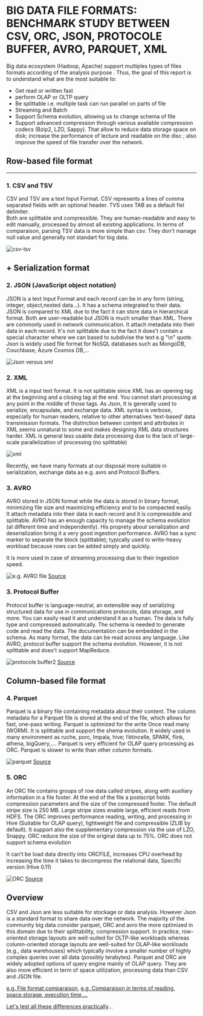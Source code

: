 
# BIG DATA FILE FORMATS: BENCHMARK STUDY BETWEEN CSV, ORC, JSON, PROTOCOLE BUFFER, AVRO, PARQUET, XML #

Big data ecosystem (Hadoop, Apache) support multiples types of files formats according of the analysis purpose . Thus, the goal of this report is to understand what are the most suitable to:

+	Get read or written fast
+	perform OLAP or OLTP query 
+	Be splittable i.e. multiple task can run parallel on parts of file
+   Streaming and Batch 
+	Support Schema evolution, allowing us to change schema of file
+	Support advanced compression through various available compression codecs (Bzip2, LZO, Sappy). That allow to reduce data storage space on disk; increase the performance of lecture and readable on the disc ; also improve the speed of file transfer over the network.


##  **Row-based file format**
------
### 1. CSV and TSV
CSV and TSV are a text Input Format. CSV represents a lines of comma separated fields with an optional header.
TVS uses TAB as a default fiel delimiter.  
Both are splittable and compressible. They are human-readable and easy to edit manually, processed by almost all existing applications. In terms of comparaison, parsing TSV data is more simple than csv.
They don't manage null value and generally not standart for big data.

   ![csv-tsv](https://user-images.githubusercontent.com/51121757/80370776-b7467800-8888-11ea-9245-d0bc60d8c115.JPG)

## + Serialization format 

### 2. JSON (JavaScript object notation) 
JSON is a text Input Format and each record can be in any form (string, integer, object,nested data...). It has a schema integrated to their data. 
JSON is compared to XML due to the fact it can store data in hierarchical format. Both are user-readable but JSON is much smaller than XML. There are commonly used in network communication. It attach metadata into their data in each record. It's not splittable due to the fact it does't contain a special character where we can based to subdivise the text e.g "\n" quote. 
Json is widely used file format for NoSQL databases such as MongoDB, Couchbase, Azure Cosmos DB,...

   ![Json versus xml](https://user-images.githubusercontent.com/51121757/80371280-8fa3df80-8889-11ea-867d-2ab16f31fb71.JPG)

### 2. XML 
XML is a input text format. It is not splittable since XML has an opening tag at the beginning and a closing tag at the end. You cannot start processing at any point in the middle of those tags.
As Json,  It is generally used to serialize, encapsulate, and exchange data. 
XML syntax is verbose, especially for human readers, relative to other alternatives ‘text-based’ data transmission formats. The distinction between content and attributes in XML seems unnatural to some and makes designing XML data structures harder.
XML is general less usable data processing due to the lack of large-scale parallelization of processing (no splittable)

   ![xml](https://user-images.githubusercontent.com/51121757/80371480-e0b3d380-8889-11ea-9ccd-ca8964b9eb22.JPG)

Recently, we have many formats at our disposal more suitable in serialization, exchange data as e.g. avro and Protocol Buffers.

### 3. AVRO

AVRO stored in JSON format while the data is stored in binary format, minimizing file size and maximizing efficiency and to be compacted easily. It attach metadata into their data in each record and it is compressible and splittable. AVRO has an enough capacity to manage the schema evolution (at different time and independently). 
His proprety about serialization and deserialization bring it a very good ingestion performance.
AVRO has a sync marker to separate the block (splittable); typically used to write-heavy workload because rows can be added simply and quickly. 

It is more used in case of streaming processing due to their ingestion speed. 

   ![e.g. AVRO file](https://user-images.githubusercontent.com/51121757/80033375-8232d200-84e4-11ea-9531-076f72e30bea.JPG)
[Source](https://blog.clairvoyantsoft.com/big-data-file-formats-3fb659903271)
    
### 3. Protocol Buffer
Protocol buffer is language-neutral, an extensible way of serializing structured data for use in communications protocols, data storage, and more. You can easily read it and understand it as a human. The data is fully  type and compressed automatically. The schema is needed to generate code and read the data. The documentation can be embedded in the schema. As many format, the data can be read across any language. 
Like AVRO, protocol buffer support the schema evolution.
However, it is not splittable and does't support MapReduce.

   ![protocole buffer2](https://user-images.githubusercontent.com/51121757/80370785-bb729580-8888-11ea-8669-c26170bc9f5f.JPG)
[Source](https://blog.eleven-labs.com/fr/presentation-protocol-buffers/)  

## **Column-based file format**

### 4. Parquet

Parquet is a binary file containing  metadata about their content. The column metadata for a Parquet file is stored at the end of the file, which allows for fast, one-pass writing. Parquet is optimized for the write Once read many (WORM).
It is splittable and support the shema evolution. It widely used in many environment as ruche, porc, Impala, hive; l’étincelle, SPARK, flink, athena, bigQuery,….
Parquet is very efficient for OLAP query processing as ORC. Parquet is slower to write than other column formats. 


   ![parquet](https://user-images.githubusercontent.com/51121757/80372035-c3333980-888a-11ea-87af-97425e00c476.JPG)
[Source](https://blog.ippon.fr/2020/03/02/de-limportance-du-format-de-la-donnee-pratique-partie-2-2/) 

### 5. ORC

An ORC file contains groups of row data called stripes, along with auxiliary information in a file footer. At the end of the file a postscript holds compression parameters and the size of the compressed footer.
The default stripe size is 250 MB. Large stripe sizes enable large, efficient reads from HDFS.
The ORC improves performance reading, writing, and processing in Hive (Suitable for OLAP query), lightweight file and compressible (ZLIB by default). It support also the supplementary compression via the use of LZO, Snappy. 
ORC reduce the size of the original data up to 75%. ORC does not support schema evolution

It can’t be load data directly into ORCFILE, increases CPU overhead by increasing the time it takes to decompress the relational data, Specific version (Hive 0.11)

   ![ORC](https://user-images.githubusercontent.com/51121757/80372034-c29aa300-888a-11ea-9b37-0114b5a0c0c2.JPG)
[Source](https://cwiki.apache.org/confluence/display/Hive/LanguageManual+ORC) 
                                                                                                                                                       
##  Overview
CSV and Json are less suitable for stockage or data analysis. However Json is a standard format to share data over the network. The majority of the community big data consider parquet, ORC and avro the more optimized in this domain due to their splittability, compression support. 
In practice, row-oriented storage layouts are well-suited for OLTP-like workloads whereas column-oriented storage layouts are well-suited for OLAP-like workloads (e.g., data warehouses) which typically involve a smaller number of highly complex queries over all data (possibly terabytes). Parquet and ORC are widely adopted options of query engine mainly of OLAP query. They are also more efficient in term of space utilization, processing data than CSV and JSON file.

[e.g. File format comparaison](https://2s7gjr373w3x22jf92z99mgm5w-wpengine.netdna-ssl.com/wp-content/uploads/2018/05/Nexla-File-Format.png), [e.g. Comparaison in terms of reading, space,storage, execution time,...](https://luminousmen.com/post/big-data-file-formats)


[Let's test all these differences practically](https://github.com/Sohou08/Hadoop-Spark/tree/master/file_format/pratice_test)...






